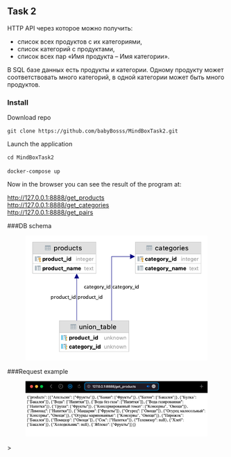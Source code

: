 Task 2 
---
HTTP API через которое можно получить:  
* список всех продуктов с их категориями,  
* список категорий с продуктами,  
* список всех пар «Имя продукта – Имя категории».  

В SQL базе данных есть продукты и категории. Одному продукту может соответствовать много категорий, в одной категории может быть много продуктов.

### Install  

Download repo
```
git clone https://github.com/babyBosss/MindBoxTask2.git
```
Launch the application
```
cd MindBoxTask2 

docker-compose up 
```

Now in the browser you can see the result of the program at:

http://127.0.0.1:8888/get_products  
http://127.0.0.1:8888/get_categories  
http://127.0.0.1:8888/get_pairs  


###DB schema  
<p align="center">
<img src="preview/photo1.png" width="420">
</p>  

###Request example 
<p align="center">
<img src="preview/photo2.png" width="420">
</p>>